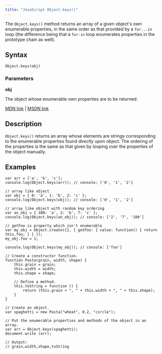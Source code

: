 ```yaml
---
title: "JavaScript Object.keys()"
---
```


The `Object.keys()` method returns an array of a given object's own enumerable properties, in the same order as that provided by a `for...in` loop (the difference being that a `for-in` loop enumerates properties in the prototype chain as well).

## Syntax

    Object.keys(obj)

### Parameters

**obj**

The object whose enumerable own properties are to be returned.

[MDN link](https://developer.mozilla.org/en-US/docs/Web/JavaScript/Reference/Global_Objects/Object/keys) | [MSDN link](https://msdn.microsoft.com/en-us/LIBRary/ff688127%28v=vs.94%29.aspx)

## Description

`Object.keys()` returns an array whose elements are strings corresponding to the enumerable properties found directly upon object. The ordering of the properties is the same as that given by looping over the properties of the object manually.

## Examples

    var arr = ['a', 'b', 'c'];
    console.log(Object.keys(arr)); // console: ['0', '1', '2']

    // array like object
    var obj = { 0: 'a', 1: 'b', 2: 'c' };
    console.log(Object.keys(obj)); // console: ['0', '1', '2']

    // array like object with random key ordering
    var an_obj = { 100: 'a', 2: 'b', 7: 'c' };
    console.log(Object.keys(an_obj)); // console: ['2', '7', '100']

    // getFoo is property which isn't enumerable
    var my_obj = Object.create({}, { getFoo: { value: function() { return this.foo; } } });
    my_obj.foo = 1;

    console.log(Object.keys(my_obj)); // console: ['foo']

    // Create a constructor function.
    function Pasta(grain, width, shape) {
        this.grain = grain;
        this.width = width;
        this.shape = shape;

        // Define a method.
        this.toString = function () {
            return (this.grain + ", " + this.width + ", " + this.shape);
        }
    }

    // Create an object.
    var spaghetti = new Pasta("wheat", 0.2, "circle");

    // Put the enumerable properties and methods of the object in an array.
    var arr = Object.keys(spaghetti);
    document.write (arr);

    // Output:
    // grain,width,shape,toString
